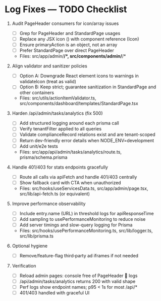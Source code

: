 # Log Fixes — TODO Checklist

1) Audit PageHeader consumers for icon/array issues
   - [ ] Grep for PageHeader and StandardPage usages
   - [ ] Replace any JSX icon (<Icon />) with component reference (Icon)
   - [ ] Ensure primaryAction is an object, not an array
   - [ ] Prefer StandardPage over direct PageHeader
   - Files: src/app/admin/**/*, src/components/admin/**/*

2) Align validator and sanitizer policies
   - [ ] Option A: Downgrade React element icons to warnings in validateIcon (treat as valid)
   - [ ] Option B: Keep strict; guarantee sanitization in StandardPage and other containers
   - Files: src/utils/actionItemValidator.ts, src/components/dashboard/templates/StandardPage.tsx

3) Harden /api/admin/tasks/analytics (fix 500)
   - [ ] Add structured logging around each prisma call
   - [ ] Verify tenantFilter applied to all queries
   - [ ] Validate complianceRecord relations exist and are tenant-scoped
   - [ ] Return dev-friendly error details when NODE_ENV=development
   - [ ] Add unit/e2e tests
   - Files: src/app/api/admin/tasks/analytics/route.ts, prisma/schema.prisma

4) Handle 401/403 for stats endpoints gracefully
   - [ ] Route all calls via apiFetch and handle 401/403 centrally
   - [ ] Show fallback card with CTA when unauthorized
   - Files: src/hooks/useServicesData.ts, src/app/admin/page.tsx, src/lib/api-fetch.ts (or equivalent)

5) Improve performance observability
   - [ ] Include entry.name (URL) in threshold logs for apiResponseTime
   - [ ] Add sampling to usePerformanceMonitoring to reduce noise
   - [ ] Add server timings and slow-query logging for Prisma
   - Files: src/hooks/usePerformanceMonitoring.ts, src/lib/logger.ts, src/lib/prisma.ts

6) Optional hygiene
   - [ ] Remove/feature-flag third‑party ad iframes if not needed

7) Verification
   - [ ] Reload admin pages: console free of PageHeader 🚨 logs
   - [ ] /api/admin/tasks/analytics returns 200 with valid shape
   - [ ] Perf logs show endpoint names; p95 < 1s for most /api/*
   - [ ] 401/403 handled with graceful UI
